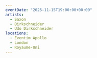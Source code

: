 ```yaml
---
eventDate: "2025-11-15T19:00:00+00:00"
artists:
  - Saxon
  - Dirkschneider
  - Udo Dirkschneider
locations:
  - Eventim Apollo
  - London
  - Royaume-Uni
---
```

